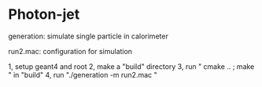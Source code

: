 # Photon-jet

generation: simulate single particle in calorimeter

run2.mac: configuration for simulation

1, setup geant4 and root
2, make a "build" directory
3, run " cmake .. ; make " in "build" 
4, run "./generation -m run2.mac " 
